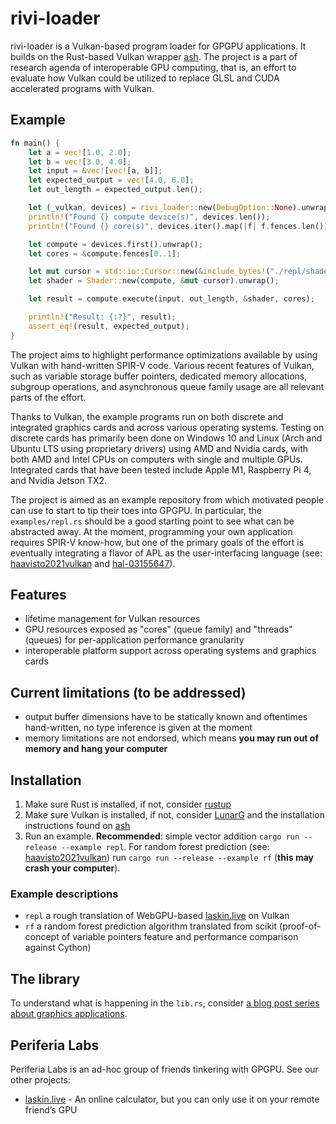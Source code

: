 # rivi-loader

rivi-loader is a Vulkan-based program loader for GPGPU applications. It builds on the Rust-based Vulkan wrapper [ash](https://github.com/MaikKlein/ash). The project is a part of research agenda of interoperable GPU computing, that is, an effort to evaluate how Vulkan could be utilized to replace GLSL and CUDA accelerated programs with Vulkan.

## Example

```Rust
fn main() {
    let a = vec![1.0, 2.0];
    let b = vec![3.0, 4.0];
    let input = &vec![vec![a, b]];
    let expected_output = vec![4.0, 6.0];
    let out_length = expected_output.len();

    let (_vulkan, devices) = rivi_loader::new(DebugOption::None).unwrap();
    println!("Found {} compute device(s)", devices.len());
    println!("Found {} core(s)", devices.iter().map(|f| f.fences.len()).sum::<usize>());

    let compute = devices.first().unwrap();
    let cores = &compute.fences[0..1];

    let mut cursor = std::io::Cursor::new(&include_bytes!("./repl/shader/sum.spv")[..]);
    let shader = Shader::new(compute, &mut cursor).unwrap();

    let result = compute.execute(input, out_length, &shader, cores);

    println!("Result: {:?}", result);
    assert_eq!(result, expected_output);
}
```

The project aims to highlight performance optimizations available by using Vulkan with hand-written SPIR-V code. Various recent features of Vulkan, such as variable storage buffer pointers, dedicated memory allocations, subgroup operations, and asynchronous queue family usage are all relevant parts of the effort.

Thanks to Vulkan, the example programs run on both discrete and integrated graphics cards and across various operating systems. Testing on discrete cards has primarily been done on Windows 10 and Linux (Arch and Ubuntu LTS using proprietary drivers) using AMD and Nvidia cards, with both AMD and Intel CPUs on computers with single and multiple GPUs. Integrated cards that have been tested include Apple M1, Raspberry Pi 4, and Nvidia Jetson TX2.

The project is aimed as an example repository from which motivated people can use to start to tip their toes into GPGPU. In particular, the `examples/repl.rs` should be a good starting point to see what can be abstracted away. At the moment, programming your own application requires SPIR-V know-how, but one of the primary goals of the effort is eventually integrating a flavor of APL as the user-interfacing language (see: [haavisto2021vulkan](https://github.com/jhvst/haavisto2021vulkan) and [hal-03155647](https://hal.inria.fr/hal-03155647/)).

## Features

- lifetime management for Vulkan resources
- GPU resources exposed as "cores" (queue family) and "threads" (queues) for per-application performance granularity
- interoperable platform support across operating systems and graphics cards

## Current limitations (to be addressed)

- output buffer dimensions have to be statically known and oftentimes hand-written, no type inference is given at the moment
- memory limitations are not endorsed, which means **you may run out of memory and hang your computer**

## Installation

1. Make sure Rust is installed, if not, consider [rustup](https://rustup.rs/)
2. Make sure Vulkan is installed, if not, consider [LunarG](https://vulkan.lunarg.com/sdk/home) and the installation instructions found on [ash](https://github.com/MaikKlein/ash#example)
3. Run an example. **Recommended**: simple vector addition `cargo run --release --example repl`. For random forest prediction (see: [haavisto2021vulkan](https://github.com/jhvst/haavisto2021vulkan)) run `cargo run --release --example rf` (**this may crash your computer**).

### Example descriptions

- `repl` a rough translation of WebGPU-based [laskin.live](https://github.com/periferia-labs/laskin.live) on Vulkan
- `rf` a random forest prediction algorithm translated from scikit (proof-of-concept of variable pointers feature and performance comparison against Cython)

## The library

To understand what is happening in the `lib.rs`, consider [a blog post series about graphics applications](https://hoj-senna.github.io/ashen-aetna/).

## Periferia Labs

Periferia Labs is an ad-hoc group of friends tinkering with GPGPU. See our other projects:

- [laskin.live](https://github.com/periferia-labs/laskin.live) - An online calculator, but you can only use it on your remote friend’s GPU
